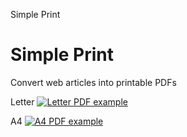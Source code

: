 Simple Print

# Simple Print

Convert web articles into printable PDFs

Letter [![Letter PDF example](../_resources/e163b3409bea3d385036d56d4d9a76cb.png)](http://pdf.fivefilters.org/simple-print/url.php?size=LETTER)

A4 [![A4 PDF example](../_resources/d97d54cefa135a7492b2b4d014f63c08.png)](http://pdf.fivefilters.org/simple-print/url.php?size=A4)